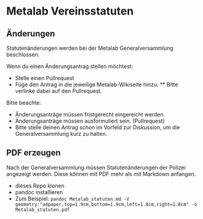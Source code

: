 # Metalab Vereinsstatuten

## Änderungen

Statutenänderungen werden bei der Metalab Generalversammlung beschlossen.

Wenn du einen Änderungsantrag stellen möchtest:
* Stelle einen Pullrequest
* Füge den Antrag in die jeweilige Metalab-Wikiseite hinzu.
** Bitte verlinke dabei auf den Pullrequest.

Bitte beachte:
* Änderungsanträge müssen fristgerecht eingereicht werden.
* Änderungsanträge müssen ausformuliert sein. (Pullrequest)
* Bitte stelle deinen Antrag schon im Vorfeld zur Diskussion, um die Generalversammlung kurz zu halten.


## PDF erzeugen

Nach der Generalversammlung müssen Statutenänderungen der Polizei angezeigt werden. Diese können mit PDF mehr als mit Markdown anfangen.

* dieses Repo klonen
* pandoc installieren
* Zum Beispiel: <code>pandoc Metalab_statuten.md -V geometry:"a4paper,top=1.9cm,bottom=1.9cm,left=1.8cm,right=1.8cm" -o Metalab_statuten.pdf</code>


